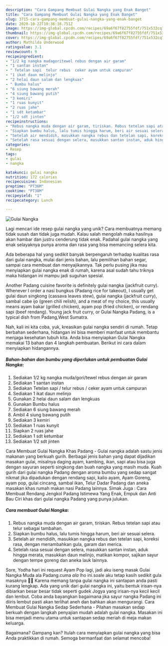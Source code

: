 ```yaml
---
description: "Cara Gampang Membuat Gulai Nangka yang Enak Banget"
title: "Cara Gampang Membuat Gulai Nangka yang Enak Banget"
slug: 3715-cara-gampang-membuat-gulai-nangka-yang-enak-banget
date: 2020-10-22T10:38:18.751Z
image: https://img-global.cpcdn.com/recipes/69a6f67f82755fdf/751x532cq70/gulai-nangka-foto-resep-utama.jpg
thumbnail: https://img-global.cpcdn.com/recipes/69a6f67f82755fdf/751x532cq70/gulai-nangka-foto-resep-utama.jpg
cover: https://img-global.cpcdn.com/recipes/69a6f67f82755fdf/751x532cq70/gulai-nangka-foto-resep-utama.jpg
author: Mathilda Underwood
ratingvalue: 3.1
reviewcount: 9
recipeingredient:
- "1/2 kg nangka mudagoritewel rebus dengan air garam"
- "1 santan instan"
- " Tetelan sapi  telur rebus  ceker ayam untuk campuran"
- "1 ikat daun melinjo"
- "2 helai daun salam dan lengkuas"
- " Bumbu halus"
- "6 siung bawang merah"
- "4 siung bawang putih"
- "3 kemiri"
- "1 ruas kunyit"
- "2 ruas jahe"
- "1 sdt ketumbar"
- "1/2 sdt jinten"
recipeinstructions:
- "Rebus nangka muda dengan air garam, tiriskan. Rebus tetelan sapi atau telur sebagai tambahan."
- "Siapkan bumbu halus, lalu tumis hingga harum, beri air sesuai selera."
- "Setelah air mendidih, masukkan nangka rebus dan tetelan sapi, koreksi rasa, dengan menambahkan gula, garam dan merica."
- "Setelah rasa sesuai dengan selera, masukkan santan instan, aduk hingga merata, masukkan daun melinjo, matikan kompor, sajikan sayur dengan tempe goreng dan aneka lauk lainnya."
categories:
- Resep
tags:
- gulai
- nangka

katakunci: gulai nangka 
nutrition: 172 calories
recipecuisine: Indonesian
preptime: "PT36M"
cooktime: "PT38M"
recipeyield: "1"
recipecategory: Lunch

---
```



![Gulai Nangka](https://img-global.cpcdn.com/recipes/69a6f67f82755fdf/751x532cq70/gulai-nangka-foto-resep-utama.jpg)

Lagi mencari ide resep gulai nangka yang unik? Cara membuatnya memang tidak susah dan tidak juga mudah. Kalau salah mengolah maka hasilnya akan hambar dan justru cenderung tidak enak. Padahal gulai nangka yang enak selayaknya punya aroma dan rasa yang bisa memancing selera kita.

Ada beberapa hal yang sedikit banyak berpengaruh terhadap kualitas rasa dari gulai nangka, mulai dari jenis bahan, lalu pemilihan bahan segar, sampai cara membuat dan menyajikannya. Tak perlu pusing jika mau menyiapkan gulai nangka enak di rumah, karena asal sudah tahu triknya maka hidangan ini mampu jadi suguhan spesial.

Another Padang cuisine favorite is definitely gulai nangka (jackfruit curry). Whenever I order a nasi bungkus (Padang rice for takeout), I usually get gulai daun singkong (cassava leaves stew), gulai nangka (jackfruit curry), sambal cabe ijo (green chili relish), and a meat of my choice, this usually means ayam bakar (grilled chicken), ayam pop (fried chicken), or rendang sapi (beef rendang). Young jack fruit curry, or Gulai Nangka Padang, is a typical dish from Padang,West Sumatra.


Nah, kali ini kita coba, yuk, kreasikan gulai nangka sendiri di rumah. Tetap berbahan sederhana, hidangan ini bisa memberi manfaat untuk membantu menjaga kesehatan tubuh kita. Anda bisa menyiapkan Gulai Nangka memakai 13 bahan dan 4 langkah pembuatan. Berikut ini cara dalam menyiapkan hidangannya.

<!--inarticleads1-->

##### Bahan-bahan dan bumbu yang diperlukan untuk pembuatan Gulai Nangka:

1. Sediakan 1/2 kg nangka muda/gori/tewel rebus dengan air garam
1. Sediakan 1 santan instan
1. Sediakan  Tetelan sapi / telur rebus / ceker ayam untuk campuran
1. Sediakan 1 ikat daun melinjo
1. Gunakan 2 helai daun salam dan lengkuas
1. Gunakan  Bumbu halus
1. Sediakan 6 siung bawang merah
1. Ambil 4 siung bawang putih
1. Sediakan 3 kemiri
1. Sediakan 1 ruas kunyit
1. Siapkan 2 ruas jahe
1. Sediakan 1 sdt ketumbar
1. Sediakan 1/2 sdt jinten


Cara Membuat Gulai Nangka Khas Padang - Gulai nangka adalah sastu jenis makanan yang berkuah gurih. Berbagai jenis bahan yang dapat dijadikan masakan gulai, misalnya daging ayam, kambing, ikan, sapi atau bisa juga dengan sayuran seperti singkong dan buah nangka yang masih muda. Kuah gurih dari gulai nangka Padang dengan aroma bumbu yang sedap sangat nikmat jika dipadukan dengan rendang sapi, kalio ayam, Ayam Goreng, ayam pop, gulai cincang, sambal ikan, Telur Dadar Padang dan aneka masakan khas rumah makan nasi Padang lainnya. Simak Juga : Cara Membuat Rendang Jengkol Padang Istimewa Yang Enak, Empuk dan Anti Bau Ciri khas dari gulai nangka Padang yang punya julukan. 

<!--inarticleads2-->

##### Cara membuat Gulai Nangka:

1. Rebus nangka muda dengan air garam, tiriskan. Rebus tetelan sapi atau telur sebagai tambahan.
1. Siapkan bumbu halus, lalu tumis hingga harum, beri air sesuai selera.
1. Setelah air mendidih, masukkan nangka rebus dan tetelan sapi, koreksi rasa, dengan menambahkan gula, garam dan merica.
1. Setelah rasa sesuai dengan selera, masukkan santan instan, aduk hingga merata, masukkan daun melinjo, matikan kompor, sajikan sayur dengan tempe goreng dan aneka lauk lainnya.


Sore, Yodha hari ini request Ayam Pop lagi, jadi aku iseng masak Gulai Nangka Muda ala Padang.cuma *ala* lho ini.soale aku tetap kasih sedikit gula masaknya 🤣🤣 Karena memang tanpa gulai nangka ini santapan anda pasti kurang lengkap. Ada yang unik dari gulai nangka ini, yaitu bentuk irisan-nya dibiarkan besar besar tidak seperti gudek Jogya yang irisan-nya kecil kecil dan lembut. Coba anda bayangkan bagaimana jika sayur nangka Padang ini diiris lembut pasti akan terlihat aneh dan bahkan akan mengurangi. Cara Membuat Gulai Nangka Sedap Sederhana - Pilahan masakan sedap berkuah dengan langkah penyajian mudah adalah gulai nangka. Masakan ini bisa menjadi menu utama untuk santapan sedap meriah di meja makan keluarga. 

Bagaimana? Gampang kan? Itulah cara menyiapkan gulai nangka yang bisa Anda praktikkan di rumah. Semoga bermanfaat dan selamat mencoba!
